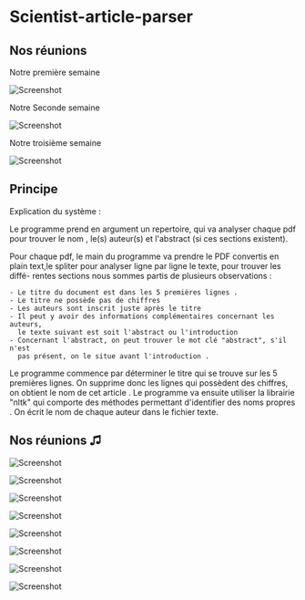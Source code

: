 # Scientist-article-parser



## Nos réunions

Notre première semaine 


![Screenshot](agenda/agenda1.png)

Notre Seconde semaine

![Screenshot](agenda/agenda2.png)


Notre troisième semaine

![Screenshot](agenda/agenda3.png)


## Principe

Explication du système :

  Le programme prend en argument un repertoire, qui va analyser chaque pdf pour 
trouver le nom , le(s) auteur(s) et l'abstract (si ces sections existent).

  Pour chaque pdf, le main du programme va prendre le PDF convertis en plain 
text,le spliter pour analyser ligne par ligne le texte, pour trouver les diffé-
rentes sections nous sommes partis de plusieurs observations :

    - Le titre du document est dans les 5 premières lignes .
    - Le titre ne possède pas de chiffres 
    - Les auteurs sont inscrit juste après le titre
    - Il peut y avoir des informations complémentaires concernant les auteurs,
      le texte suivant est soit l'abstract ou l'introduction
    - Concernant l'abstract, on peut trouver le mot clé "abstract", s'il n'est
      pas présent, on le situe avant l'introduction .

  Le programme commence par déterminer le titre qui se trouve sur les 5 premières
lignes. On supprime donc les lignes qui possèdent des chiffres, on obtient le 
nom de cet article .
  Le programme va ensuite utiliser la librairie "nltk" qui comporte des méthodes
permettant d'identifier des noms propres . On écrit le nom de chaque auteur dans 
le fichier texte.


## Nos réunions ♫

![Screenshot](agenda/reunion.png)

![Screenshot](agenda/discord1.png)

![Screenshot](agenda/discord2.png)

![Screenshot](agenda/discord3.png)

![Screenshot](agenda/discord4.png)

![Screenshot](agenda/discord5.png)

![Screenshot](agenda/discord6.png)

![Screenshot](agenda/discord7.png)

